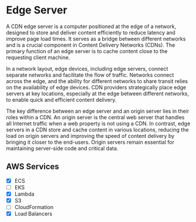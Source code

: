 # Edge Server

A CDN edge server is a computer positioned at the edge of a network, designed to store and deliver content efficiently to reduce latency and improve page load times. It serves as a bridge between different networks and is a crucial component in Content Delivery Networks (CDNs). The primary function of an edge server is to cache content close to the requesting client machine.

In a network layout, edge devices, including edge servers, connect separate networks and facilitate the flow of traffic. Networks connect across the edge, and the ability for different networks to share transit relies on the availability of edge devices. CDN providers strategically place edge servers at key locations, especially at the edge between different networks, to enable quick and efficient content delivery.

The key difference between an edge server and an origin server lies in their roles within a CDN. An origin server is the central web server that handles all Internet traffic when a web property is not using a CDN. In contrast, edge servers in a CDN store and cache content in various locations, reducing the load on origin servers and improving the speed of content delivery by bringing it closer to the end-users. Origin servers remain essential for maintaining server-side code and critical data.

## AWS Services

- [x] ECS
- [ ] EKS
- [x] Lambda
- [x] S3
- [ ] CloudFormation
- [x] Load Balancers

